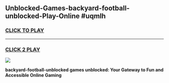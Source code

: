 
## Unblocked-Games-backyard-football-unblocked-Play-Online #uqmlh
<h3>
<a href="https://news.freeplayer.one?title=backyard-football-unblocked&ref=3">CLICK TO PLAY</a></h3>
<hr>

<h3>
<a href="https://news.freeplayer.one?title=backyard-football-unblocked&ref=3">CLICK 2 PLAY</a>
  
</h3>

<a href="https://news.freeplayer.one?title=backyard-football-unblocked&ref=3"><img src="https://clearcache.store/games.png"></a>


**backyard-football-unblocked games unblocked: Your Gateway to Fun and Accessible Online Gaming**
